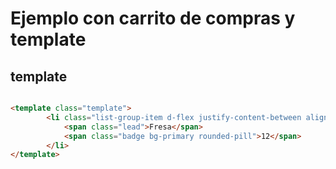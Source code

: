 # Ejemplo con carrito de compras y template

## template
```html

<template class="template">
        <li class="list-group-item d-flex justify-content-between align-items-center">
            <span class="lead">Fresa</span>
            <span class="badge bg-primary rounded-pill">12</span>
        </li>
</template>
```